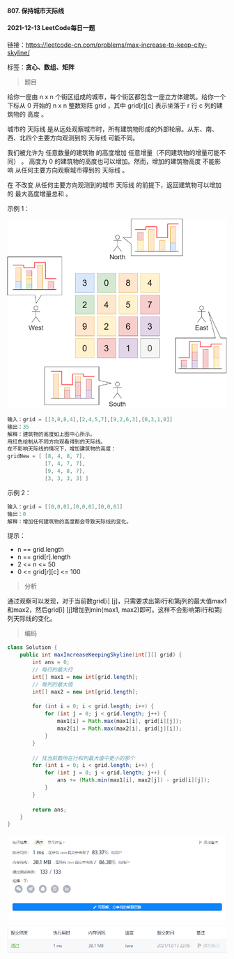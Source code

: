 #### 807. 保持城市天际线

#### 2021-12-13 LeetCode每日一题

链接：https://leetcode-cn.com/problems/max-increase-to-keep-city-skyline/

标签：**贪心、数组、矩阵**

> 题目

给你一座由 n x n 个街区组成的城市，每个街区都包含一座立方体建筑。给你一个下标从 0 开始的 n x n 整数矩阵 grid ，其中 grid[r][c] 表示坐落于 r 行 c 列的建筑物的 高度 。

城市的 天际线 是从远处观察城市时，所有建筑物形成的外部轮廓。从东、南、西、北四个主要方向观测到的 天际线 可能不同。

我们被允许为 任意数量的建筑物 的高度增加 任意增量（不同建筑物的增量可能不同） 。 高度为 0 的建筑物的高度也可以增加。然而，增加的建筑物高度 不能影响 从任何主要方向观察城市得到的 天际线 。

在 不改变 从任何主要方向观测到的城市 天际线 的前提下，返回建筑物可以增加的 最大高度增量总和 。

示例 1：

![img](807.保持城市天际线.assets/807-ex1.png)

```java
输入：grid = [[3,0,8,4],[2,4,5,7],[9,2,6,3],[0,3,1,0]]
输出：35
解释：建筑物的高度如上图中心所示。
用红色绘制从不同方向观看得到的天际线。
在不影响天际线的情况下，增加建筑物的高度：
gridNew = [ [8, 4, 8, 7],
            [7, 4, 7, 7],
            [9, 4, 8, 7],
            [3, 3, 3, 3] ]
```

示例 2：

```java
输入：grid = [[0,0,0],[0,0,0],[0,0,0]]
输出：0
解释：增加任何建筑物的高度都会导致天际线的变化。
```


提示：

- n == grid.length
- n == grid[r].length
- 2 <= n <= 50
- 0 <= grid[r][c] <= 100

> 分析

通过观察可以发现，对于当前数grid[i] [j]，只需要求出第i行和第j列的最大值max1和max2，然后grid[i] [j]增加到min(max1, max2)即可。这样不会影响第i行和第j列天际线的变化。

> 编码

```java
class Solution {
    public int maxIncreaseKeepingSkyline(int[][] grid) {
        int ans = 0;
        // 每行的最大行
        int[] max1 = new int[grid.length];
        // 每列的最大值
        int[] max2 = new int[grid.length];
        
        for (int i = 0; i < grid.length; i++) {
            for (int j = 0; j < grid.length; j++) {
                max1[i] = Math.max(max1[i], grid[i][j]);
                max2[i] = Math.max(max2[i], grid[j][i]);
            }
        }

        // 找当前数所在行和列最大值中更小的那个
        for (int i = 0; i < grid.length; i++) {
            for (int j = 0; j < grid.length; j++) {
                ans += (Math.min(max1[i], max2[j]) - grid[i][j]);
            }
        }

        return ans;
    }
}
```

![image-20211213220533785](807.保持城市天际线.assets/image-20211213220533785.png)